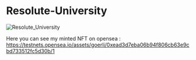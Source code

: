 # Resolute-University
![Resolute_University](https://user-images.githubusercontent.com/99068989/203712559-81d1df0a-ecc8-4f79-aef2-43636c30c0a0.png)


Here you can see my minted NFT on opensea : https://testnets.opensea.io/assets/goerli/0xead3d7eba06b94f806cb63e9cbd733512fc5d30b/1
